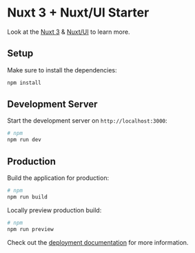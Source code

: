 # Nuxt 3 + Nuxt/UI Starter

Look at the [Nuxt 3](https://nuxt.com/docs/getting-started/introduction) & [Nuxt/UI](https://ui.nuxt.com/getting-started) to learn more.

## Setup

Make sure to install the dependencies:

```bash
npm install
```

## Development Server

Start the development server on `http://localhost:3000`:

```bash
# npm
npm run dev
```

## Production

Build the application for production:

```bash
# npm
npm run build
```

Locally preview production build:

```bash
# npm
npm run preview
```

Check out the [deployment documentation](https://nuxt.com/docs/getting-started/deployment) for more information.
